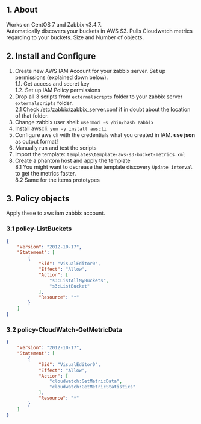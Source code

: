 ## 1. About

Works on CentOS 7 and Zabbix v3.4.7.  
Automatically discovers your buckets in AWS S3.
Pulls Cloudwatch metrics regarding to your buckets. Size and Number of objects.

## 2. Install and Configure

1. Create new AWS IAM Account for your zabbix server. Set up permissions (explained down below).  
  1.1. Get access and secret key  
  1.2. Set up IAM Policy permissions  
2. Drop all 3 scripts from `externalscripts` folder to your zabbix server `externalscripts` folder.  
  2.1 Check /etc/zabbix/zabbix_server.conf if in doubt about the location of that folder.
3. Change zabbix user shell: `usermod -s /bin/bash zabbix`
4. Install awscli: `yum -y install awscli`
5. Configure aws cli with the credentials what you created in IAM. **use json** as output format!
6. Manually run and test the scripts
7. Import the template: `templates\template-aws-s3-bucket-metrics.xml`
8. Create a phantom host and apply the template  
  8.1 You might want to decrease the template discovery `Update interval` to get the metrics faster.  
  8.2 Same for the items prototypes  

## 3. Policy objects

Apply these to aws iam zabbix account.

### 3.1 policy-ListBuckets

```json
{
    "Version": "2012-10-17",
    "Statement": [
        {
            "Sid": "VisualEditor0",
            "Effect": "Allow",
            "Action": [
                "s3:ListAllMyBuckets",
                "s3:ListBucket"
            ],
            "Resource": "*"
        }
    ]
}
```

### 3.2 policy-CloudWatch-GetMetricData

```json
{
    "Version": "2012-10-17",
    "Statement": [
        {
            "Sid": "VisualEditor0",
            "Effect": "Allow",
            "Action": [
                "cloudwatch:GetMetricData",
                "cloudwatch:GetMetricStatistics"
            ],
            "Resource": "*"
        }
    ]
}
```
